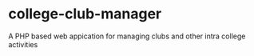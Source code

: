 # college-club-manager
A PHP based web appication for managing clubs and other intra college activities
